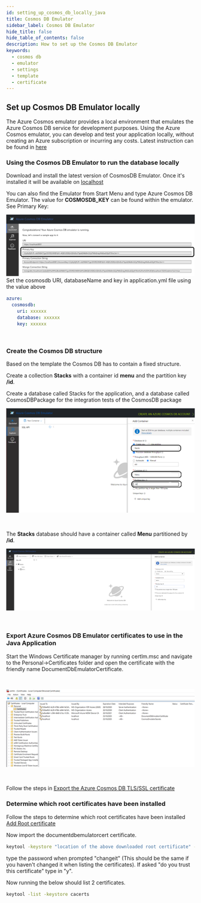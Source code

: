 ```yaml
---
id: setting_up_cosmos_db_locally_java
title: Cosmos DB Emulator
sidebar_label: Cosmos DB Emulator
hide_title: false
hide_table_of_contents: false
description: How to set up the Cosmos DB Emulator
keywords:
  - cosmos db
  - emulator 
  - settings
  - template
  - certificate
---
```


## Set up Cosmos DB Emulator locally

The Azure Cosmos emulator provides a local environment that emulates the Azure Cosmos DB
service for development purposes. Using the Azure Cosmos emulator, you can develop and test
your application locally, without creating an Azure subscription or incurring any costs.
Latest instruction can be found in [here](https://docs.microsoft.com/en-us/azure/cosmos-db/local-emulator?tabs=cli%2Cssl-netstd21)

### Using the Cosmos DB Emulator to run the database locally

   Download and install the latest version of CosmosDB Emulator. Once it's installed it will be
   available on [localhost](https://localhost:8081/_explorer/index.html)
   

   You can also find the Emulator from Start Menu and type Azure Cosmos DB Emulator.
   The value for **COSMOSDB_KEY** can be found within the emulator. See Primary Key:

   ![cosmosdb](/img/cosmosdb_emulator_3.png)
   Set the cosmosdb URI, databaseName and key in application.yml file using the value above

   ```yaml
   azure:
     cosmosdb:
       uri: xxxxxx
       database: xxxxxx
       key: xxxxxx
   ```

<br />

### Create the Cosmos DB structure

  Based on the template the Cosmos DB has to contain a fixed structure.

  Create a collection **Stacks** with a container id **menu** and the partition key **/id**.

  Create a database called Stacks for the application, and a database called CosmosDBPackage for the
  integration tests of the CosmosDB package

  ![cosmosdb](/img/cosmosdb_emulator_1.png)

<br />

  The **Stacks** database should have a container called **Menu** partitioned by **/id**.

  ![cosmosdb](/img/cosmosdb_emulator_2.png)

  <br />

### Export Azure Cosmos DB Emulator certificates to use in the Java Application

  Start the Windows Certificate manager by running certlm.msc and navigate to the Personal->Certificates folder and open the certificate with the friendly name DocumentDbEmulatorCertificate.

  <br />

  ![certificates](/img/cosmosdb_emulator_certificate.png)

  <br />

  Follow the steps in [Export the Azure Cosmos DB TLS/SSL certificate](https://docs.microsoft.com/en-us/azure/cosmos-db/local-emulator-export-ssl-certificates#export-emulator-certificate)
  
### Determine which root certificates have been installed

   Follow the steps to determine which root certificates have been installed [Add Root certificate](https://docs.microsoft.com/en-us/azure/developer/java/sdk/java-sdk-add-certificate-ca-store#determining-which-root-certificates-are-installed)

   Now import the documentdbemulatorcert certificate.

   ```bash
   keytool -keystore "location of the above downloaded root certificate" -cacerts -importcert -alias documentdbemulator -file "location of documentdbemulatorcert.cer"
   ```

   type the password when prompted "changeit" (This should be the same if you haven't changed it when listing the certificates).
   If asked "do you trust this certificate" type in "y".

   Now running the below should list 2 certificates.

   ```bash
   keytool -list -keystore cacerts
   ```
